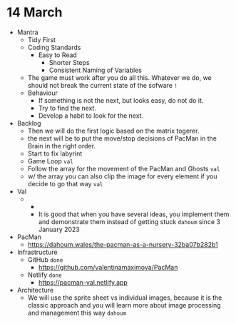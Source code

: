 # 14 March

* Mantra
  * Tidy First
  * Coding Standards
    * Easy to Read
      * Shorter Steps
      * Consistent Naming of Variables
  * The game must work after you do all this. Whatever we do, we should not break the current state of the sofware `!`
  * Behaviour
    * If something is not the next, but looks easy, do not do it.
    * Try to find the next.
    * Develop a habit to look for the next.
* Backlog
  * Then we will do the first logic based on the matrix togerer.
  * the next will be to put the move/stop decisions of PacMan in the Brain in the right order.
  * Start to fix labyrint
  * Game Loop `val`
  * Follow the array for the movement of the PacMan and Ghosts `val`
  * w/ the array you can also clip the image for every element if you decide to go that way `val`
* Val
  * +
    * It is good that when you have several ideas, you implement them and demonstrate them instead of getting stuck `dahoum` since 3 January 2023
* PacMan
  * https://dahoum.wales/the-pacman-as-a-nursery-32ba07b282b1
* Infrastructure
  * GitHub `done`
    * https://github.com/valentinamaximova/PacMan
  * Netlify `done`
    * https://pacman-val.netlify.app
* Architecture
  * We will use the sprite sheet vs individual images, because it is the classic approach and you will learn more about image processing and management this way `dahoum`